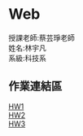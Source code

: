 # Web
授課老師:蔡芸琤老師  
姓名:林宇凡  
系級:科技系  

## 作業連結區
[HW1](https://flin1206.github.io/Web/)  
[HW2](https://youtu.be/eMuT6p5D7IU)   
[HW3](https://youtu.be/OuFIGH8TJ3E)  
